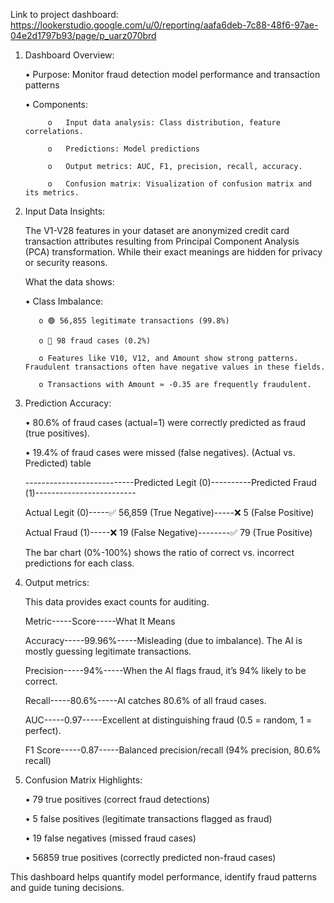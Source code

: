 Link to project dashboard: https://lookerstudio.google.com/u/0/reporting/aafa6deb-7c88-48f6-97ae-04e2d1797b93/page/p_uarz070brd

1. Dashboard Overview:
   
      •	Purpose: Monitor fraud detection model performance and transaction patterns
   
      •	Components:
   
            o	Input data analysis: Class distribution, feature correlations.
   
            o	Predictions: Model predictions
   
            o	Output metrics: AUC, F1, precision, recall, accuracy.
   
            o	Confusion matrix: Visualization of confusion matrix and its metrics.
   
2. Input Data Insights:
   
    The V1-V28 features in your dataset are anonymized credit card transaction attributes resulting from Principal Component Analysis (PCA) transformation. While their exact meanings are hidden for privacy or security reasons.
   
    What the data shows:
    
      •	Class Imbalance:
      
          o	🟢 56,855 legitimate transactions (99.8%)
          
          o	🔴 98 fraud cases (0.2%)
          
          o	Features like V10, V12, and Amount show strong patterns. Fraudulent transactions often have negative values in these fields.
          
          o	Transactions with Amount ≈ -0.35 are frequently fraudulent.
   
4. Prediction Accuracy:
   
      •	80.6% of fraud cases (actual=1) were correctly predicted as fraud (true positives).
   
      •	19.4% of fraud cases were missed (false negatives).
    (Actual vs. Predicted) table
    
   ---------------------------Predicted Legit (0)----------Predicted Fraud (1)-------------------------
       
    Actual Legit (0)-----✅ 56,859 (True Negative)-----❌ 5 (False Positive)
    
    Actual Fraud (1)-----❌ 19 (False Negative)--------✅ 79 (True Positive)
    
    The bar chart (0%-100%) shows the ratio of correct vs. incorrect predictions for each class.

6. Output metrics:
   
      This data provides exact counts for auditing.
      
      Metric-----Score-----What It Means
      
      Accuracy-----99.96%-----Misleading (due to imbalance). The AI is mostly guessing legitimate transactions.
      
      Precision-----94%-----When the AI flags fraud, it’s 94% likely to be correct.
      
      Recall-----80.6%-----AI catches 80.6% of all fraud cases.
      
      AUC-----0.97-----Excellent at distinguishing fraud (0.5 = random, 1 = perfect).
      
      F1 Score-----0.87-----Balanced precision/recall (94% precision, 80.6% recall)

7. Confusion Matrix Highlights:
   
    •	79 true positives (correct fraud detections)
   
    •	5 false positives (legitimate transactions flagged as fraud)
   
    •	19 false negatives (missed fraud cases)
   
    •	56859 true positives (correctly predicted non-fraud cases)
   
This dashboard helps quantify model performance, identify fraud patterns and guide tuning decisions.
